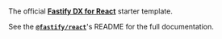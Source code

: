 <br>

The official **[Fastify DX for React](https://github.com/fastify/fastify-dx/tree/main/packages/fastify-react)** starter template.

See the [**`@fastify/react`**](https://github.com/fastify/fastify-dx/tree/main/packages/fastify-react)'s README for the full documentation.
